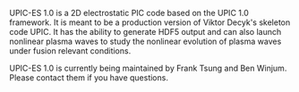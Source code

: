 UPIC-ES 1.0 is a 2D electrostatic PIC code based on the UPIC 1.0 framework.  It is meant to be a production version of Viktor Decyk's  skeleton code UPIC.  It has the ability to generate HDF5 output
and can also launch nonlinear plasma waves to study the nonlinear evolution of plasma waves under fusion relevant conditions.

UPIC-ES 1.0 is currently being maintained by Frank Tsung and Ben Winjum.  Please contact them if you have questions.

